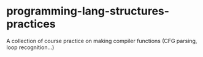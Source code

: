 # programming-lang-structures-practices
A collection of course practice on making compiler functions (CFG parsing, loop recognition...)
